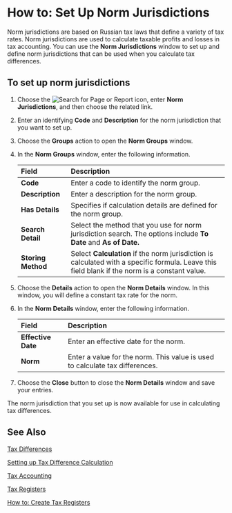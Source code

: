 # How to: Set Up Norm Jurisdictions

Norm jurisdictions are based on Russian tax laws that define a variety of tax rates. Norm jurisdictions are used to calculate taxable profits and losses in tax accounting. You can use the **Norm Jurisdictions** window to set up and define norm jurisdictions that can be used when you calculate tax differences.

 

## To set up norm jurisdictions 

1. Choose the ![Search for Page or Report](https://github.com/DianaMalina/dynamics365smb-docs/blob/Pre-RussiaLF_EN/business-central/LocalFunctionality/RussiaLF_EN/search-icon.png) icon, enter **Norm Jurisdictions**, and then choose the related link.

2. Enter an identifying **Code** and **Description** for the norm jurisdiction that you want to set up.

3. Choose the **Groups** action to open the **Norm Groups** window.

4. In the **Norm Groups** window, enter the following information.

   | Field              | Description                                                  |
   | :----------------- | :----------------------------------------------------------- |
   | **Code**           | Enter a code to identify the norm group.                     |
   | **Description**    | Enter a description for the norm group.                      |
   | **Has Details**    | Specifies if calculation details are defined for the norm group. |
   | **Search Detail**  | Select the method that you use for norm jurisdiction search. The options include **To Date** and **As of Date.** |
   | **Storing Method** | Select **Calculation** if the norm jurisdiction is calculated with a specific formula. Leave this field blank if the norm is a constant value. |

5. Choose the **Details** action to open the **Norm Details** window. In this window, you will define a constant tax rate for the norm.

6. In the **Norm Details** window, enter the following information.

   | Field              | Description                                                  |
   | :----------------- | :----------------------------------------------------------- |
   | **Effective Date** | Enter an effective date for the norm.                        |
   | **Norm**           | Enter a value for the norm. This value is used to calculate tax differences. |

7. Choose the **Close** button to close the **Norm Details** window and save your entries.

 

The norm jurisdiction that you set up is now available for use in calculating tax differences.

 

## See Also 

[Tax Differences](https://github.com/DianaMalina/dynamics365smb-docs/edit/Pre-RussiaLF_EN/business-central/LocalFunctionality/RussiaLF_EN/Tax-Differences.md)

[Setting up Tax Difference Calculation](https://github.com/DianaMalina/dynamics365smb-docs/blob/Pre-RussiaLF_EN/business-central/LocalFunctionality/RussiaLF_EN/Setting-up-Tax-Difference-Calculation.md)

[Tax Accounting](https://github.com/DianaMalina/dynamics365smb-docs/blob/Pre-RussiaLF_EN/business-central/LocalFunctionality/RussiaLF_EN/Tax-Accounting.md)

[Tax Registers](https://github.com/DianaMalina/dynamics365smb-docs/blob/Pre-RussiaLF_EN/business-central/LocalFunctionality/RussiaLF_EN/Tax-Registers.md)

[How to: Create Tax Registers](https://github.com/DianaMalina/dynamics365smb-docs/blob/Pre-RussiaLF_EN/business-central/LocalFunctionality/RussiaLF_EN/How-to-Create-Tax-Registers.md)
